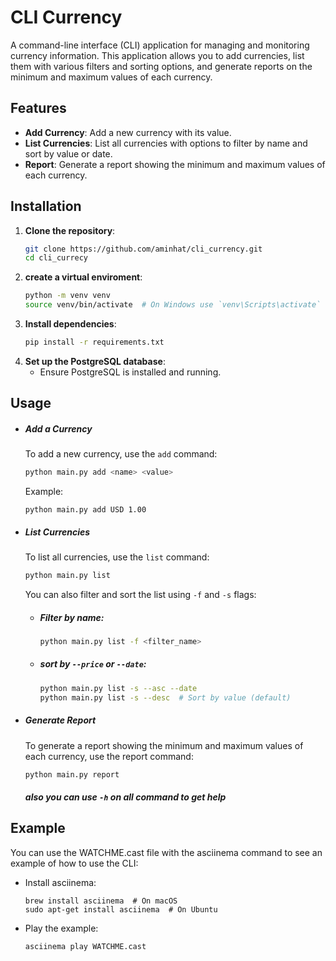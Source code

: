 # CLI Currency

A command-line interface (CLI) application for managing and monitoring currency information. This application allows you to add currencies, list them with various filters and sorting options, and generate reports on the minimum and maximum values of each currency.

## Features

- **Add Currency**: Add a new currency with its value.
- **List Currencies**: List all currencies with options to filter by name and sort by value or date.
- **Report**: Generate a report showing the minimum and maximum values of each currency.

## Installation

1. **Clone the repository**:
   ```sh
   git clone https://github.com/aminhat/cli_currency.git
   cd cli_currecy
2. **create a virtual enviroment**:
   ```sh
   python -m venv venv
   source venv/bin/activate  # On Windows use `venv\Scripts\activate`
3. **Install dependencies**:
   ```sh
   pip install -r requirements.txt
4. **Set up the PostgreSQL database**:
   - Ensure PostgreSQL is installed and running.
   
## Usage
- ##### Add a Currency
    To add a new currency, use the ```add``` command:
    ```sh
    python main.py add <name> <value>
    ```
    Example:
    ```
    python main.py add USD 1.00
    ```
- ##### List Currencies

    To list all currencies, use the ```list``` command:
    ```sh
    python main.py list
    ```
    You can also filter and sort the list using ```-f``` and ```-s``` flags:
    
    - ##### Filter by name:
    
        ```sh
        python main.py list -f <filter_name>
        ```
    - ##### sort by ```--price``` or ```--date```:
    
        ```sh
        python main.py list -s --asc --date 
        python main.py list -s --desc  # Sort by value (default)
        ```
- ##### Generate Report
    To generate a report showing the minimum and maximum values of each currency, use the report command:
    ```sh
    python main.py report
    ```
    
    ##### _also you can use ```-h``` on all command to get help_
    
## Example
You can use the WATCHME.cast file with the asciinema command to see an example of how to use the CLI:
- Install asciinema:
    ```
    brew install asciinema  # On macOS
    sudo apt-get install asciinema  # On Ubuntu
    ```
- Play the example:
    ```
    asciinema play WATCHME.cast
    ``` 


    